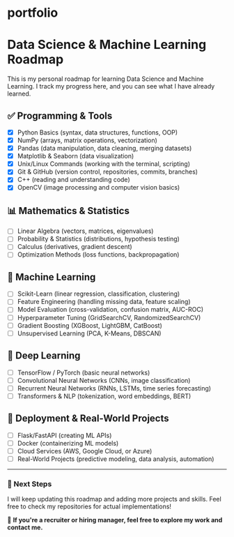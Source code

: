 # portfolio

# Data Science & Machine Learning Roadmap

This is my personal roadmap for learning Data Science and Machine Learning. I track my progress here, and you can see what I have already learned.

## ✅ Programming & Tools
- [x] Python Basics (syntax, data structures, functions, OOP)
- [x] NumPy (arrays, matrix operations, vectorization)
- [x] Pandas (data manipulation, data cleaning, merging datasets)
- [x] Matplotlib & Seaborn (data visualization)
- [x] Unix/Linux Commands (working with the terminal, scripting)
- [x] Git & GitHub (version control, repositories, commits, branches)
- [x] C++ (reading and understanding code)
- [x] OpenCV (image processing and computer vision basics)

## 📊 Mathematics & Statistics
- [ ] Linear Algebra (vectors, matrices, eigenvalues)
- [ ] Probability & Statistics (distributions, hypothesis testing)
- [ ] Calculus (derivatives, gradient descent)
- [ ] Optimization Methods (loss functions, backpropagation)

## 🤖 Machine Learning
- [ ] Scikit-Learn (linear regression, classification, clustering)
- [ ] Feature Engineering (handling missing data, feature scaling)
- [ ] Model Evaluation (cross-validation, confusion matrix, AUC-ROC)
- [ ] Hyperparameter Tuning (GridSearchCV, RandomizedSearchCV)
- [ ] Gradient Boosting (XGBoost, LightGBM, CatBoost)
- [ ] Unsupervised Learning (PCA, K-Means, DBSCAN)

## 🧠 Deep Learning
- [ ] TensorFlow / PyTorch (basic neural networks)
- [ ] Convolutional Neural Networks (CNNs, image classification)
- [ ] Recurrent Neural Networks (RNNs, LSTMs, time series forecasting)
- [ ] Transformers & NLP (tokenization, word embeddings, BERT)

## 🔧 Deployment & Real-World Projects
- [ ] Flask/FastAPI (creating ML APIs)
- [ ] Docker (containerizing ML models)
- [ ] Cloud Services (AWS, Google Cloud, or Azure)
- [ ] Real-World Projects (predictive modeling, data analysis, automation)

---
### 🚀 Next Steps
I will keep updating this roadmap and adding more projects and skills. Feel free to check my repositories for actual implementations!

📌 **If you're a recruiter or hiring manager, feel free to explore my work and contact me.**
